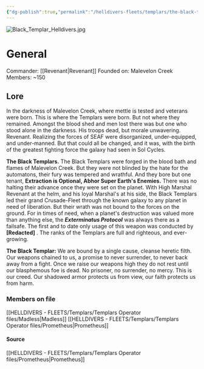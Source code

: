 ```yaml
---
{"dg-publish":true,"permalink":"/helldivers-fleets/templars/the-black-templars/","noteIcon":"","created":"2024-03-21T00:04:44.972+01:00","updated":"2024-03-24T01:04:57.118+01:00"}
---
```


![Black_Templar_Helldivers.jpg](/img/user/Images/Black_Templar_Helldivers.jpg)

# General
Commander: [[Revenant\|Revenant]]
Founded on: Malevelon Creek
Members: ~150

## Lore
In the darkness of Malevelon Creek, where mettle is tested and veterans were born. This is where the Templars were born. But not where they remained. Amongst the blood shed and men lost there was but one who stood alone in the darkness. His troops dead, but morale unwavering. Revenant. Realizing the forces of SEAF were disorganized, under-equipped, and under-manned. But that could all be changed, and it was, with the birth of the greatest fighting force the galaxy had seen in Sol Cycles. 

**The Black Templars.** The Black Templars were forged in the blood bath and flames of Malevelon Creek. But they were not blinded by the hate for the automatons, their fury was tempered and wrathful. And they bore but one tenant, **Extraction is Optional, Abhor Super Earth's Enemies.** There was no halting their advance once they were set on the planet. With High Marshal Revenant at the helm, and his loyal Marshal's at his side, the Black Templars led their grand Crusade-Fleet through the known galaxy to any planet in need of liberation. But their wrath was not bound to the forces on the ground. For in times of need, when a planet's destruction was valued more than anything else, the _**Exterminatus Protocol**_ was always there as a failsafe. The first and to date only usage of this weapon was conducted by **[Redacted]** . The ranks of the Templars are full and righteous, and ever-growing.

**The Black Templar:** We are bound by a single cause, cleanse heretic filth. Our weapons chained to us, a promise to never surrender, to never back away from a fight. 
Once we raise our weapons high they do not rest until our blasphemous foe is dead. No prisoner, no surrender, no mercy. This is our creed. 
Our shadowed armor protects us from view, our faith protects us from harm.

### Members on file
[[HELLDIVERS - FLEETS/Templars/Templars Operator files/Madless\|Madless]]
[[HELLDIVERS - FLEETS/Templars/Templars Operator files/Prometheus\|Prometheus]]

#### Source
[[HELLDIVERS - FLEETS/Templars/Templars Operator files/Prometheus\|Prometheus]]